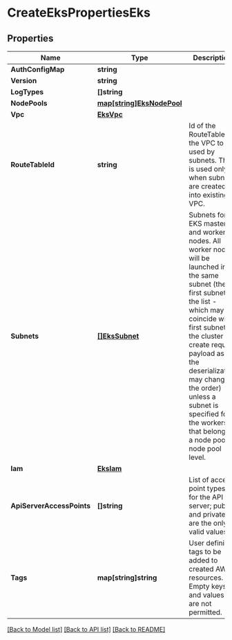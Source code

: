 # CreateEksPropertiesEks

## Properties

Name | Type | Description | Notes
------------ | ------------- | ------------- | -------------
**AuthConfigMap** | **string** |  | [optional] 
**Version** | **string** |  | [optional] 
**LogTypes** | **[]string** |  | [optional] 
**NodePools** | [**map[string]EksNodePool**](EKSNodePool.md) |  | 
**Vpc** | [**EksVpc**](EKSVpc.md) |  | [optional] 
**RouteTableId** | **string** | Id of the RouteTable of the VPC to be used by subnets. This is used only when subnets are created into existing VPC. | [optional] 
**Subnets** | [**[]EksSubnet**](EKSSubnet.md) | Subnets for EKS master and worker nodes. All worker nodes will be launched in the same subnet (the first subnet in the list - which may not coincide with first subnet in the cluster create request payload as the deserialization may change the order) unless a subnet is specified for the workers that belong to a node pool at node pool level. | [optional] 
**Iam** | [**EksIam**](EKSIam.md) |  | [optional] 
**ApiServerAccessPoints** | **[]string** | List of access point types for the API server; public and private are the only valid values | [optional] [default to ["public"]]
**Tags** | **map[string]string** | User definied tags to be added to created AWS resources. Empty keys and values are not permitted. | [optional] 

[[Back to Model list]](../README.md#documentation-for-models) [[Back to API list]](../README.md#documentation-for-api-endpoints) [[Back to README]](../README.md)


